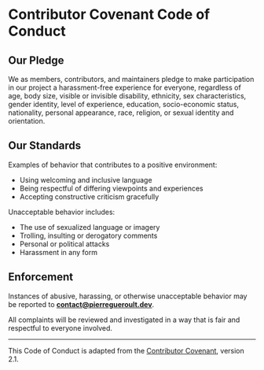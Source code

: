 # Contributor Covenant Code of Conduct

## Our Pledge

We as members, contributors, and maintainers pledge to make participation in our project a harassment-free experience for everyone, regardless of age, body size, visible or invisible disability, ethnicity, sex characteristics, gender identity, level of experience, education, socio-economic status, nationality, personal appearance, race, religion, or sexual identity and orientation.

## Our Standards

Examples of behavior that contributes to a positive environment:

- Using welcoming and inclusive language
- Being respectful of differing viewpoints and experiences
- Accepting constructive criticism gracefully

Unacceptable behavior includes:

- The use of sexualized language or imagery
- Trolling, insulting or derogatory comments
- Personal or political attacks
- Harassment in any form

## Enforcement

Instances of abusive, harassing, or otherwise unacceptable behavior may be reported to **contact@pierregueroult.dev**.

All complaints will be reviewed and investigated in a way that is fair and respectful to everyone involved.

---

This Code of Conduct is adapted from the [Contributor Covenant](https://www.contributor-covenant.org/), version 2.1.